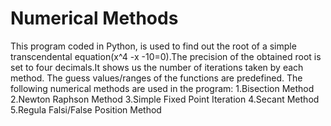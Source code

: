 <h1>Numerical Methods</h1>
This program coded in Python, is used to find out the root of a simple transcendental equation(x^4 -x -10=0).The precision of the obtained root is set to four decimals.It shows us the number of iterations taken by each method.
The guess values/ranges of the functions are predefined.
The following numerical methods are used in the program:
1.Bisection Method
2.Newton Raphson Method
3.Simple Fixed Point Iteration
4.Secant Method
5.Regula Falsi/False Position Method
